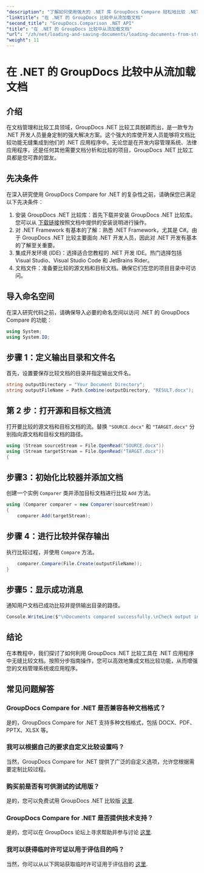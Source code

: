 ```yaml
---
"description": "了解如何使用强大的 .NET 库 GroupDocs Compare 轻松地比较 .NET 应用程序中的文档。"
"linktitle": "在 .NET 的 GroupDocs 比较中从流加载文档"
"second_title": "GroupDocs.Comparison .NET API"
"title": "在 .NET 的 GroupDocs 比较中从流加载文档"
"url": "/zh/net/loading-and-saving-documents/loading-documents-from-stream/"
"weight": 11
---
```


# 在 .NET 的 GroupDocs 比较中从流加载文档

## 介绍
在文档管理和比较工具领域，GroupDocs .NET 比较工具脱颖而出，是一款专为 .NET 开发人员量身定制的强大解决方案。这个强大的库使开发人员能够将文档比较功能无缝集成到他们的 .NET 应用程序中。无论您是在开发内容管理系统、法律应用程序，还是任何其他需要文档分析和比较的项目，GroupDocs .NET 比较工具都是您可靠的盟友。
## 先决条件
在深入研究使用 GroupDocs Compare for .NET 的复杂性之前，请确保您已满足以下先决条件：
1. 安装 GroupDocs .NET 比较库：首先下载并安装 GroupDocs .NET 比较库。您可以从 [下载链接](https://releases.groupdocs.com/comparison/net/)按照文档中提供的安装说明进行操作。
2. 对 .NET Framework 有基本的了解：熟悉 .NET Framework，尤其是 C#。由于 GroupDocs .NET 比较主要面向 .NET 开发人员，因此对 .NET 开发有基本的了解至关重要。
3. 集成开发环境 (IDE)：选择适合您教程的 .NET 开发 IDE。热门选择包括 Visual Studio、Visual Studio Code 和 JetBrains Rider。
4. 文档文件：准备要比较的源文档和目标文档。确保它们在您的项目目录中可访问。

## 导入命名空间
在深入研究代码之前，请确保导入必要的命名空间以访问 .NET 的 GroupDocs Compare 的功能：
```csharp
using System;
using System.IO;
```
## 步骤 1：定义输出目录和文件名
首先，设置要保存比较文档的目录并指定输出文件名。
```csharp
string outputDirectory = "Your Document Directory";
string outputFileName = Path.Combine(outputDirectory, "RESULT.docx");
```
## 第 2 步：打开源和目标文档流
打开要比较的源文档和目标文档的流。替换 `"SOURCE.docx"` 和 `"TARGET.docx"` 分别指向源文档和目标文档的路径。
```csharp
using (Stream sourceStream = File.OpenRead("SOURCE.docx"))
using (Stream targetStream = File.OpenRead("TARGET.docx"))
{
```
## 步骤3：初始化比较器并添加文档
创建一个实例 `Comparer` 类并添加目标文档进行比较 `Add` 方法。
```csharp
using (Comparer comparer = new Comparer(sourceStream))
{
    comparer.Add(targetStream);
```
## 步骤 4：进行比较并保存输出
执行比较过程，并使用 `Compare` 方法。
```csharp
    comparer.Compare(File.Create(outputFileName));
}
```
## 步骤5：显示成功消息
通知用户文档已成功比较并提供输出目录的路径。
```csharp
Console.WriteLine($"\nDocuments compared successfully.\nCheck output in {outputDirectory}.");
```

## 结论
在本教程中，我们探讨了如何利用 GroupDocs .NET 比较工具在 .NET 应用程序中无缝比较文档。按照分步指南操作，您可以高效地集成文档比较功能，从而增强您的文档管理系统或应用程序。
## 常见问题解答
### GroupDocs Compare for .NET 是否兼容各种文档格式？
是的，GroupDocs Compare for .NET 支持多种文档格式，包括 DOCX、PDF、PPTX、XLSX 等。
### 我可以根据自己的要求自定义比较设置吗？
当然，GroupDocs Compare for .NET 提供了广泛的自定义选项，允许您根据需要定制比较过程。
### 购买前是否有可供测试的试用版？
是的，您可以免费试用 GroupDocs .NET 比较版 [这里](https://releases。groupdocs.com/).
### GroupDocs Compare for .NET 是否提供技术支持？
是的，您可以在 GroupDocs 论坛上寻求帮助并参与讨论 [这里](https://forum。groupdocs.com/c/comparison/12).
### 我可以获得临时许可证以用于评估目的吗？
当然，你可以从以下网站获取临时许可证用于评估目的 [这里](https://purchase。groupdocs.com/temporary-license/).